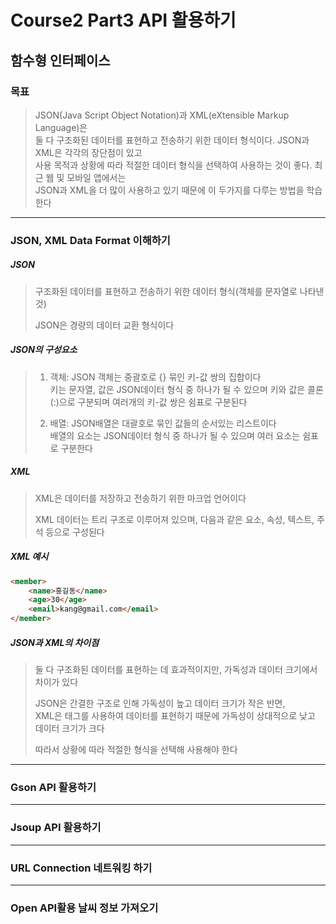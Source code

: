 # Course2 Part3 API 활용하기   

## 함수형 인터페이스

### 목표
> JSON(Java Script Object Notation)과 XML(eXtensible Markup Language)은   
> 둘 다 구조화된 데이터를 표현하고 전송하기 위한 데이터 형식이다. JSON과 XML은 각각의 장단점이 있고   
> 사용 목적과 상황에 따라 적절한 데이터 형식을 선택하여 사용하는 것이 좋다. 최근 웹 및 모바일 앱에서는   
> JSON과 XML을 더 많이 사용하고 있기 때문에 이 두가지를 다루는 방법을 학습한다
>
---

### JSON, XML Data Format 이해하기
##### JSON
> 구조화된 데이터를 표현하고 전송하기 위한 데이터 형식(객체를 문자열로 나타낸 것)
>
> JSON은 경량의 데이터 교환 형식이다

##### JSON의 구성요소
> 1. 객체: JSON 객체는 중괄호로 {} 묶인 키-값 쌍의 집합이다   
>    키는 문자열, 값은 JSON데이터 형식 중 하나가 될 수 있으며 키와 값은 콜론(:)으로 구분되며 여러개의 키-값 쌍은 쉼표로 구분된다
> 
> 
> 2. 배열: JSON배열은 대괄호로 묶인 값들의 순서있는 리스트이다   
>    배열의 요소는 JSON데이터 형식 중 하나가 될 수 있으며 여러 요소는 쉼표로 구분한다

##### XML
> XML은 데이터를 저장하고 전송하기 위한 마크업 언어이다
> 
> XML 데이터는 트리 구조로 이루어져 있으며, 다음과 같은 요소, 속성, 텍스트, 주석 등으로 구성된다

##### XML 예시
```html
<member>
    <name>홍길동</name>
    <age>30</age>
    <email>kang@gmail.com</email>
</member>

```

##### JSON과 XML의 차이점
> 둘 다 구조화된 데이터를 표현하는 데 효과적이지만, 가독성과 데이터 크기에서 차이가 있다
> 
> JSON은 간결한 구조로 인해 가독성이 높고 데이터 크기가 작은 반면,   
> XML은 태그를 사용하여 데이터를 표현하기 때문에 가독성이 상대적으로 낮고 데이터 크기가 크다
> 
> 따라서 상황에 따라 적절한 형식을 선택해 사용해야 한다


---

### Gson API 활용하기


---

### Jsoup API 활용하기

---

### URL Connection 네트워킹 하기


---

### Open API활용 날씨 정보 가져오기